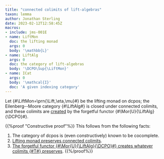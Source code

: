 ```yaml
---
title: "connected colimits of lift-algebras"
taxon: lemma
author: Jonathan Sterling
date: 2023-02-12T12:58:45Z
macros: 
- include: jms-001E
- name: LiftMon
  doc: the lifting monad
  args: 0
  body: '\mathbb{L}'
- name: LiftAlg
  args: 0
  doc: the category of lift-algebras
  body: '\DCPO\Sup{\LiftMon}'
- name: ICat
  args: 0
  body: '\mathcal{I}'
  doc: 'A given indexing category'
---
```


Let {#\LiftMon=\prn{\Lift,\eta,\mu}#} be the lifting monad on dcpos; the Eilenberg--Moore category {#\LiftAlg#} is closed under connected colimits, and these colimits are [created](jms-001H) by the forgetful functor {#\Mor{U}{\LiftAlg}{\DCPO}#}.

{{%proof "Constructive proof"%}}
This follows from the following facts:
1. The category of dcpos is (even constructively) known to be cocomplete.
2. [Lifting monad preserves connected colimits](jms-001F).
3. [The forgetful functor {#\Mor{U}{\LiftAlg}{\DCPO}#} creates whatever colimits {#T#} preserves](jms-001K).
{{%/proof%}}
